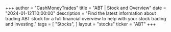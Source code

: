 +++
author = "CashMoneyTrades"
title = "ABT | Stock and Overview"
date = "2024-01-12T10:00:00"
description = "Find the latest information about trading ABT stock for a full financial overview to help with your stock trading and investing."
tags = [
   "Stocks",
]
layout = "stocks"
ticker = "ABT"
+++




